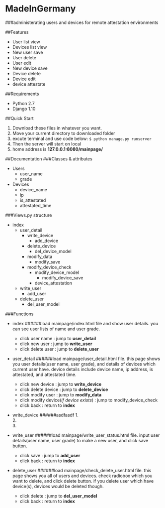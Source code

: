 MadeInGermany
================
###administerating users and devices for remote attestation environments

##Features
+ User list view
+ Devices list view
+ New user save
+ User delete
+ User edit
+ New device save
+ Device delete
+ Device edit
+ device attestate

##Requirements
+ Python 2.7
+ Django 1.10

##Quick Start
1. Download these files in whatever you want.
2. Move your current directory to downloaded folder
3. excute terminal and use code below:
`
$ python manage.py runserver
`
4. Then the server will start on local
5. home address is **127.0.0.1:8080/mainpage/**

##Documentation
###Classes & attributes
+ Users
	+ user_name
	+ grade
+ Devices
	+ device_name
	+ ip
	+ is_attestated
	+ attestated_time

###Views.py structure
+ index
	+ user_detail
		+ write_device
			+ add_device
		+ delete_device
			+ del_device_model
		+ modify_data
			+ modify_save
		+ modify_device_check
			+ modify_device_model
				+ modify_device_save
			+ device_attestation
	+ write_user
		+ add_user
	+ delete_user
		+ del_user_model

###Functions
+ index
######load mainpage/index.html file and show user details. you can see user lists of name and user grade.
	+ click user name : jump to **user_detail**
	+ click new user : jump to **write_user**
	+ click delete user : jump to **delete_user**

+ user_detail
######load mainpage/user_detail.html file. this page shows you user details(user name, user grade), and details of devices which current user have. device details include device name, ip address, is attestated, and attestated time.
	+ click new device : jump to **write_device**
	+ click delete device : jump to **delete_device**	
	+ click modify user : jump to **modify_data**	
	+ click modify device(*if device exists*) : jump to modify_device_check	
	+ click back : return to **index**

+ write_device
######asdfasdf
	1. 	
	2. 	
	3. 

+ write_user
######load mainpage/write_user_status.html file. input user details(user name, user grade) to make a new user, and click save button.
	+ click save : jump to **add_user**
	+ click back : return to **index**

+ delete_user
######load mainpage/check_delete_user.html file. this page shows you all of users and devices. check radiobox which you want to delete, and click delete button. if you delete user which have device(s), devices would be deleted though.
	+ click delete : jump to **del_user_model**
	+ click back : return to **index**